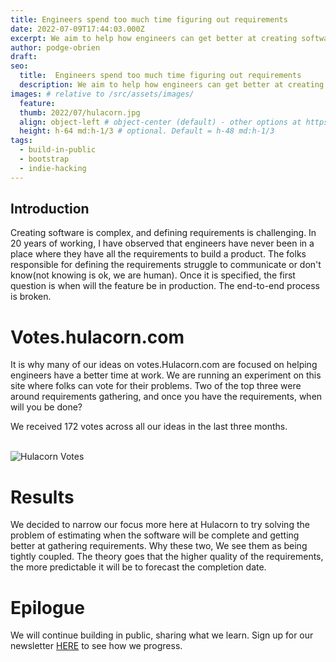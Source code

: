 ```yaml
---
title: Engineers spend too much time figuring out requirements
date: 2022-07-09T17:44:03.000Z
excerpt: We aim to help how engineers can get better at creating software.
author: podge-obrien
draft: 
seo:
  title:  Engineers spend too much time figuring out requirements
  description: We aim to help how engineers can get better at creating software.
images: # relative to /src/assets/images/
  feature:
  thumb: 2022/07/hulacorn.jpg
  align: object-left # object-center (default) - other options at https://tailwindcss.com/docs/object-position
  height: h-64 md:h-1/3 # optional. Default = h-48 md:h-1/3
tags:
  - build-in-public
  - bootstrap
  - indie-hacking
---
```


## Introduction

Creating software is complex, and defining requirements is challenging. In 20 years of working, I have observed that engineers have never been in a place where they have all the requirements to build a product. The folks responsible for defining the requirements struggle to communicate or don't know(not knowing is ok, we are human). Once it is specified, the first question is when will the feature be in production. The end-to-end process is broken.

# Votes.hulacorn.com

It is why many of our ideas on votes.Hulacorn.com are focused on helping engineers have a better time at work. We are running an experiment on this site where folks can vote for their problems. Two of the top three were around requirements gathering, and once you have the requirements, when will you be done?

We received 172 votes across all our ideas in the last three months.

<br> ![Hulacorn Votes](../../../../assets/images/2022/07/votes.png)

# Results

We decided to narrow our focus more here at Hulacorn to try solving the problem of estimating when the software will be complete and getting better at gathering requirements. Why these two, We see them as being tightly coupled. The theory goes that the higher quality of the requirements, the more predictable it will be to forecast the completion date.

# Epilogue 
We will continue building in public, sharing what we learn. 
Sign up for our newsletter [HERE](https://blog.hulacorn.com/newsletter/) to see how we progress.